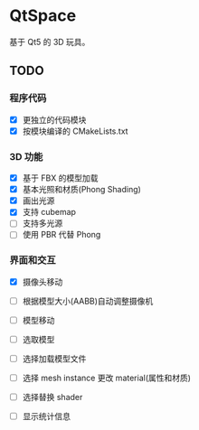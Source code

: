 # QtSpace
基于 Qt5 的 3D 玩具。  


## TODO

### 程序代码
 - [x] 更独立的代码模块
 - [x] 按模块编译的 CMakeLists.txt
 
### 3D 功能
 - [x] 基于 FBX 的模型加载
 - [x] 基本光照和材质(Phong Shading)
 - [x] 画出光源
 - [x] 支持 cubemap
 - [ ] 支持多光源
 - [ ] 使用 PBR 代替 Phong
 
### 界面和交互
 - [x] 摄像头移动
 - [ ] 根据模型大小(AABB)自动调整摄像机
 - [ ] 模型移动
 - [ ] 选取模型
 - [ ] 选择加载模型文件
 - [ ] 选择 mesh instance 更改 material(属性和材质)
 - [ ] 选择替换 shader
 - [ ] 显示统计信息
 
